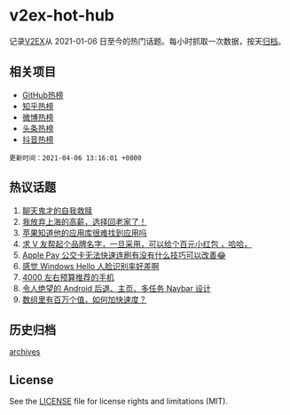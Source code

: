 # v2ex-hot-hub

 记录[V2EX](https://www.v2ex.com/)从 2021-01-06 日至今的热门话题。每小时抓取一次数据，按天[归档](archives)。
 
 ## 相关项目

- [GitHub热榜](https://github.com/snaildev/github-hot-hub)
- [知乎热榜](https://github.com/snaildev/zhihu-hot-hub)
- [微博热榜](https://github.com/snaildev/weibo-hot-hub)
- [头条热榜](https://github.com/snaildev/toutiao-hot-hub)
- [抖音热榜](https://github.com/snaildev/douyin-hot-hub)


 `更新时间：2021-04-06 13:16:01 +0800`

## 热议话题

1. [聊天鬼才的自我救赎](https://www.v2ex.com/t/768184)
1. [我放弃上海的高薪，选择回老家了！](https://www.v2ex.com/t/768231)
1. [苹果知道他的应用库很难找到应用吗](https://www.v2ex.com/t/768129)
1. [求 V 友帮起个品牌名字，一旦采用，可以给个百元小红包 ，哈哈，](https://www.v2ex.com/t/768266)
1. [Apple Pay 公交卡无法快速连刷有没有什么技巧可以改善😂](https://www.v2ex.com/t/768097)
1. [感觉 Windows Hello 人脸识别率好差啊](https://www.v2ex.com/t/768127)
1. [4000 左右预算推荐的手机](https://www.v2ex.com/t/768172)
1. [令人绝望的 Android 后退、主页、多任务 Navbar 设计](https://www.v2ex.com/t/768188)
1. [数组里有百万个值，如何加快速度？](https://www.v2ex.com/t/768144)

## 历史归档

[archives](archives)

## License

See the [LICENSE](LICENSE) file for license rights and limitations (MIT).
